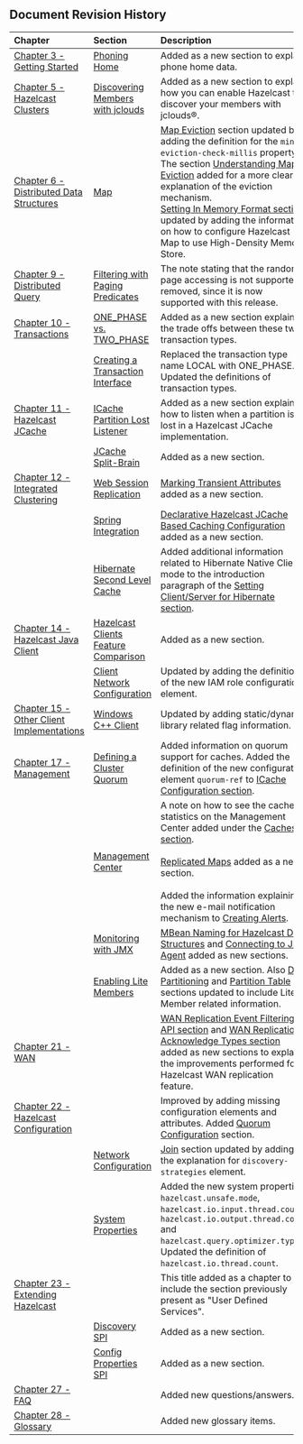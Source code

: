 

## Document Revision History

|Chapter|Section|Description|
|:-------|:-------|:-----------|
|[Chapter 3 - Getting Started](#getting-started)|[Phoning Home](#phoning-home)|Added as a new section to explain phone home data.|
|[Chapter 5 - Hazelcast Clusters](#hazelcast-clusters)|[Discovering Members with jclouds](#discovering-members-with-jclouds)|Added as a new section to explain how you can enable Hazelcast to discover your members with jclouds&reg;.|
|[Chapter 6 - Distributed Data Structures](#distributed-data-structures)|[Map](#map)|[Map Eviction](#map-eviction) section updated by adding the definition for the `min-eviction-check-millis` property. The section [Understanding Map Eviction](#understanding-map-eviction) added for a more clearer explanation of the eviction mechanism.<br> [Setting In Memory Format section](#setting-in-memory-format) updated by adding the information on how to configure Hazelcast Map to use High-Density Memory Store.|
|[Chapter 9 - Distributed Query](#distributed-query)|[Filtering with Paging Predicates](#filtering-with-paging-predicates)| The note stating that the random page accessing is not supported removed, since it is now supported with this release.
|[Chapter 10 - Transactions](#transactions)|[ONE_PHASE vs. TWO_PHASE](#one_phase-vs-two_phase)| Added as a new section explaining the trade offs between these two transaction types.
||[Creating a Transaction Interface](#creating-a-transaction-interface)|Replaced the transaction type name LOCAL with ONE_PHASE. Updated the definitions of transaction types. 
|[Chapter 11 - Hazelcast JCache](#hazelcast-jcache)|[ICache Partition Lost Listener](#icache-partition-lost-listener)| Added as a new section explaining how to listen when a partition is lost in a Hazelcast JCache implementation.
||[JCache Split-Brain](#jcache-split-brain)|Added as a new section.
|[Chapter 12 - Integrated Clustering](#integrated-clustering)|[Web Session Replication](#web-session-replication)|[Marking Transient Attributes](#marking-transient-attributes) added as a new section.|
||[Spring Integration](#spring-integration)|[Declarative Hazelcast JCache Based Caching Configuration](#declarative-hazelcast-jcache-based-caching-configuration) added as a new section.
||[Hibernate Second Level Cache](#hibernate-second-level-cache)|Added additional information related to Hibernate Native Client mode to the introduction paragraph of the [Setting Client/Server for Hibernate section](#setting-client-server-for-hibernate).|
|[Chapter 14 - Hazelcast Java Client](#hazelcast-java-client)|[Hazelcast Clients Feature Comparison](#hazelcast-clients-feature-comparison)|Added as a new section.
||[Client Network Configuration](#client-network-configuration)|Updated by adding the definition of the new IAM role configuration element.
|[Chapter 15 - Other Client Implementations](#other-client-implementations)|[Windows C++ Client](#windows-c++-client)|Updated by adding static/dynamic library related flag information.
|[Chapter 17 - Management](#management)|[Defining a Cluster Quorum](#defining-a-cluster-quorum)|Added information on quorum support for caches. Added the definition of the new configuration element `quorum-ref` to [ICache Configuration section](#icache-configuration).|
||[Management Center](#management-center)|A note on how to see the cache statistics on the Management Center added under the [Caches section](#monitoring-caches).<br></br>[Replicated Maps](#monitoring-replicated-maps) added as a new section.<br><br> Added the information explaining the new e-mail notification mechanism to [Creating Alerts](#creating-alerts).
||[Monitoring with JMX](#monitoring-with-jmx)|[MBean Naming for Hazelcast Data Structures](#mbean-naming-for-hazelcast-data-structures) and [Connecting to JMX Agent](#connecting-to-jmx-agent) added as new sections.
||[Enabling Lite Members](#enabling-lite-members)|Added as a new section. Also [Data Partitioning](#data-partitioning) and [Partition Table](#partition-table) sections  updated to include Lite Member related information. 
|[Chapter 21 - WAN](#wan)||[WAN Replication Event Filtering API section](#wan-replication-event-filtering-api) and [WAN Replication Acknowledge Types section](#wan-replication-acknowledge-types) added as new sections to explain the improvements performed for Hazelcast WAN replication feature.|
|[Chapter 22 - Hazelcast Configuration](#hazelcast-configuration)||Improved by adding missing configuration elements and attributes. Added [Quorum Configuration](#quorum-configuration) section.|
||[Network Configuration](#network-configuration)|[Join](#join) section updated by adding the explanation for `discovery-strategies` element.
||[System Properties](#system-properties)|Added the new system properties `hazelcast.unsafe.mode`,  `hazelcast.io.input.thread.count`, `hazelcast.io.output.thread.count` and `hazelcast.query.optimizer.type`. Updated the definition of `hazelcast.io.thread.count`.
|[Chapter 23 - Extending Hazelcast](#extending-hazelcast)||This title added as a chapter to include the section previously present as "User Defined Services".|
||[Discovery SPI](#discovery-spi)|Added as a new section.
||[Config Properties SPI](#config-properties-spi)|Added as a new section.
|[Chapter 27 - FAQ](#frequently-asked-questions)||Added new questions/answers.|
|[Chapter 28 - Glossary](#glossary)||Added new glossary items.|






<br> </br>


